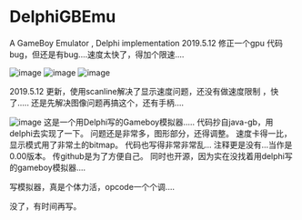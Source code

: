 # DelphiGBEmu
A GameBoy Emulator , Delphi implementation
2019.5.12 修正一个gpu 代码bug，但还是有bug....速度太快了，得加个限速....

![image](https://github.com/fanboynet/DelphiGBEmu/blob/master/shanghai_gb.png)
![image](https://github.com/fanboynet/DelphiGBEmu/blob/master/mario_gb.png)
![image](https://github.com/fanboynet/DelphiGBEmu/blob/master/tetris_gb.png)

2019.5.12 更新，使用scanline解决了显示速度问题，还没有做速度限制 ，快了.....
还是先解决图像问题再搞这个，还有手柄....

![image](https://github.com/fanboynet/DelphiGBEmu/blob/master/wjlgb.gif)
这是一个用Delphi写的Gameboy模拟器.....
代码抄自java-gb，用delphi去实现了一下。
问题还是非常多，图形部分，还得调整。
速度卡得一比，显示模式用了非常土的bitmap。
代码也写得非常非常乱...
注释更是没有...当作是0.00版本。
传github是为了方便自己。
同时也开源，因为实在没找着用delphi写的gameboy模拟器....

写模拟器，真是个体力活，opcode一个个调....

没了，有时间再写。
